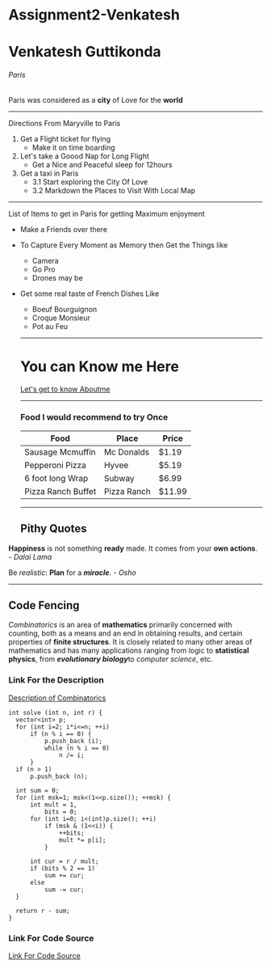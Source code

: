 # Assignment2-Venkatesh
# Venkatesh Guttikonda
###### Paris 
Paris was considered as a **city** of Love for the **world**


---

Directions From Maryville to Paris

1. Get a Flight ticket for flying 
    * Make it on time boarding  
2. Let's take a Goood Nap for Long Flight
    * Get a Nice and Peaceful sleep for 12hours
3. Get a taxi in Paris
     * 3.1 Start exploring the City Of Love
     * 3.2 Markdown the Places to Visit With Local Map

---

List of Items to get in Paris for getting Maximum enjoyment

* Make a Friends over there
* To Capture Every Moment as Memory then Get the Things like
   * Camera
   * Go Pro
   * Drones may be
* Get some real taste of French Dishes Like
   * Boeuf Bourguignon
   * Croque Monsieur
   * Pot au Feu       

   ---

  # You can Know me Here # 

   [Let's get to know Aboutme](Aboutme.md)

  ---

  ### Food I would recommend to try Once ###
  
  |   Food   |   Place   |   Price   |
  | -------- | --------- | --------- |
  | Sausage Mcmuffin | Mc Donalds | $1.19 |
  | Pepperoni Pizza | Hyvee | $5.19 |
  | 6 foot long Wrap | Subway | $6.99 |
  | Pizza Ranch Buffet | Pizza Ranch | $11.99 |

  ---
 
  ## Pithy Quotes ##

 **Happiness** is not something **ready** made. It comes from your **own actions**. - *Dalai Lama*

  Be *realistic*: **Plan** for a ***miracle***. - *Osho*

  ---

  ## Code Fencing ##
  
  *Combinatorics* is an area of **mathematics** primarily concerned with counting, both as a means and an end in obtaining results, and certain properties of **finite structures**. It is closely related to many other areas of mathematics and has many applications ranging from logic to **statistical physics**, from ***evolutionary biology***to *computer science*, etc.

  ### Link For the Description ###

  [Description of Combinatorics](https://en.wikipedia.org/wiki/Combinatorics)

  ```
  int solve (int n, int r) {
    vector<int> p;
    for (int i=2; i*i<=n; ++i)
        if (n % i == 0) {
            p.push_back (i);
            while (n % i == 0)
                n /= i;
        }
    if (n > 1)
        p.push_back (n);

    int sum = 0;
    for (int msk=1; msk<(1<<p.size()); ++msk) {
        int mult = 1,
            bits = 0;
        for (int i=0; i<(int)p.size(); ++i)
            if (msk & (1<<i)) {
                ++bits;
                mult *= p[i];
            }

        int cur = r / mult;
        if (bits % 2 == 1)
            sum += cur;
        else
            sum -= cur;
    }

    return r - sum;
}

```

### Link For Code Source ### 

[Link For Code Source](https://cp-algorithms.com/combinatorics/inclusion-exclusion.html)






